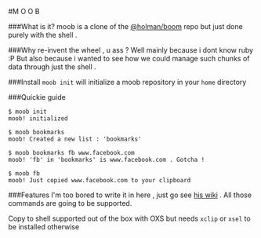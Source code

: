 #M O O B

###What is it?
moob is a clone of the [@holman/boom](http://www.github.com/holman/boom) repo but just done purely with the shell . 

###Why re-invent the wheel , u ass ?
Well mainly because i dont know ruby :P But also because i wanted to see how we could manage such chunks of data through just the shell . 

###Install
`moob init` will initialize a moob repository in your `home` directory

###Quickie guide
```
$ moob init
moob! initialized

$ moob bookmarks
moob! Created a new list : 'bookmarks'

$ moob bookmarks fb www.facebook.com
moob! 'fb' in 'bookmarks' is www.facebook.com . Gotcha !

$ moob fb
moob! Just copied www.facebook.com to your clipboard
```
    
###Features
I'm too bored to write it in here , just go see [his wiki](https://github.com/holman/boom/wiki/Commands) . All those commands are going to be supported. 

Copy to shell supported out of the box with OXS but needs `xclip` or `xsel` to be installed otherwise
